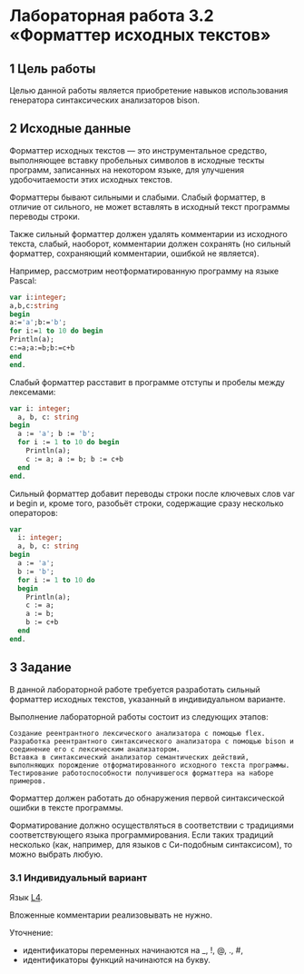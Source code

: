 # Лабораторная работа 3.2 «Форматтер исходных текстов»

## 1 Цель работы

Целью данной работы является приобретение навыков использования генератора синтаксических анализаторов bison.
## 2 Исходные данные

Форматтер исходных текстов — это инструментальное средство, выполняющее вставку пробельных символов в исходные тескты программ, записанных на некотором языке, для улучшения удобочитаемости этих исходных текстов.

Форматтеры бывают сильными и слабыми. Слабый форматтер, в отличие от сильного, не может вставлять в исходный текст программы переводы строки.

Также сильный форматтер должен удалять комментарии из исходного текста, слабый, наоборот, комментарии должен сохранять (но сильный форматтер, сохраняющий комментарии, ошибкой не является).

Например, рассмотрим неотформатированную программу на языке Pascal:

```pascal
var i:integer;
a,b,c:string
begin
a:='a';b:='b';
for i:=1 to 10 do begin
Println(a);
c:=a;a:=b;b:=c+b
end
end.
```

Слабый форматтер расставит в программе отступы и пробелы между лексемами:

```pascal
var i: integer;
  a, b, c: string
begin
  a := 'a'; b := 'b';
  for i := 1 to 10 do begin
    Println(a);
    c := a; a := b; b := c+b
  end
end.
```

Сильный форматтер добавит переводы строки после ключевых слов var и begin и, кроме того, разобьёт строки, содержащие сразу несколько операторов:

```pascal
var
  i: integer;
  a, b, c: string
begin
  a := 'a';
  b := 'b';
  for i := 1 to 10 do
  begin
    Println(a);
    c := a;
    a := b;
    b := c+b
  end
end.
```

## 3 Задание

В данной лабораторной работе требуется разработать сильный форматтер исходных текстов, указанный в индивидуальном варианте.

Выполнение лабораторной работы состоит из следующих этапов:

    Создание реентрантного лексического анализатора с помощью flex.
    Разработка реентрантного синтаксического анализатора с помощью bison и соединение его с лексическим анализатором.
    Вставка в синтаксический анализатор семантических действий, выполняющих порождение отформатированного исходного текста программы.
    Тестирование работоспособности получившегося форматтера на наборе примеров.

Форматтер должен работать до обнаружения первой синтаксической ошибки в тексте программы.

Форматирование должно осуществляться в соответствии с традициями соответствующего языка программирования. Если таких традиций несколько (как, например, для языков с Си-подобным синтаксисом), то можно выбрать любую.

### 3.1 Индивидуальный вариант

Язык [L4](https://hw.iu9.bmstu.ru/static/assets/L4.pdf).

Вложенные комментарии реализовывать не нужно.

Уточнение:
* идентификаторы переменных начинаются на _, !, @, ., #,
* идентификаторы функций начинаются на букву.

